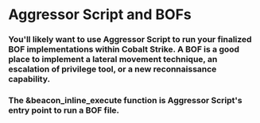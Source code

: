 # Aggressor Script and BOFs

### You'll likely want to use Aggressor Script to run your finalized BOF implementations within Cobalt Strike. A BOF is a good place to implement a lateral movement technique, an escalation of privilege tool, or a new reconnaissance capability.

### The &beacon_inline_execute function is Aggressor Script's entry point to run a BOF file.

